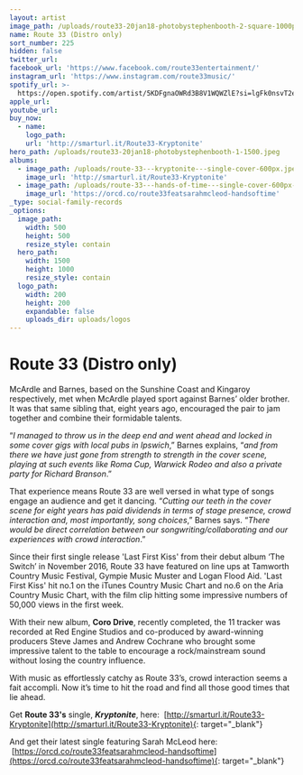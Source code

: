 ```yaml
---
layout: artist
image_path: /uploads/route33-20jan18-photobystephenbooth-2-square-1000px.jpeg
name: Route 33 (Distro only)
sort_number: 225
hidden: false
twitter_url:
facebook_url: 'https://www.facebook.com/route33entertainment/'
instagram_url: 'https://www.instagram.com/route33music/'
spotify_url: >-
  https://open.spotify.com/artist/5KDFgnaOWRd3B8V1WQWZlE?si=lgFk0nsvT2efFNUBaKL29QCN?si=6B1AlYBMQ9ODFd2sEuw5IA
apple_url:
youtube_url:
buy_now:
  - name:
    logo_path:
    url: 'http://smarturl.it/Route33-Kryptonite'
hero_path: /uploads/route33-20jan18-photobystephenbooth-1-1500.jpeg
albums:
  - image_path: /uploads/route-33---kryptonite---single-cover-600px.jpeg
    image_url: 'http://smarturl.it/Route33-Kryptonite'
  - image_path: /uploads/route-33---hands-of-time---single-cover-600px-1.jpg
    image_url: 'https://orcd.co/route33featsarahmcleod-handsoftime'
_type: social-family-records
_options:
  image_path:
    width: 500
    height: 500
    resize_style: contain
  hero_path:
    width: 1500
    height: 1000
    resize_style: contain
  logo_path:
    width: 200
    height: 200
    expandable: false
    uploads_dir: uploads/logos
---
```


# **Route 33 (Distro only)**

McArdle and Barnes, based on the Sunshine Coast and Kingaroy respectively, met when McArdle played sport against Barnes’ older brother. It was that same sibling that, eight years ago, encouraged the pair to jam together and combine their formidable talents.

“*I managed to throw us in the deep end and went ahead and locked in some cover gigs with local pubs in Ipswich*,” Barnes explains, “*and from there we have just gone from strength to strength in the cover scene, playing at such events like Roma Cup, Warwick Rodeo and also a private party for Richard Branson*.”

That experience means Route 33 are well versed in what type of songs engage an audience and get it dancing. “*Cutting our teeth in the cover scene for eight years has paid dividends in terms of stage presence, crowd interaction and, most importantly, song choices*,” Barnes says. “*There would be direct correlation between our songwriting/collaborating and our experiences with crowd interaction*.”

Since their first single release 'Last First Kiss' from their debut album ‘The Switch’ in November 2016, Route 33 have featured on line ups at Tamworth Country Music Festival, Gympie Music Muster and Logan Flood Aid. 'Last First Kiss' hit no.1 on the iTunes Country Music Chart and no.6 on the Aria Country Music Chart, with the film clip hitting some impressive numbers of 50,000 views in the first week.

With their new album, **Coro Drive**, recently completed, the 11 tracker was recorded at Red Engine Studios and co-produced by award-winning producers Steve James and Andrew Cochrane who brought some impressive talent to the table to encourage a rock/mainstream sound without losing the country influence.

With music as effortlessly catchy as Route 33’s, crowd interaction seems a fait accompli. Now it’s time to hit the road and find all those good times that lie ahead.

Get **Route 33's**&nbsp;single, ***Kryptonite***, here: &nbsp;[http://smarturl.it/Route33-Kryptonite](http://smarturl.it/Route33-Kryptonite){: target="_blank"}

And get their latest single featuring Sarah McLeod here: &nbsp;[https://orcd.co/route33featsarahmcleod-handsoftime](https://orcd.co/route33featsarahmcleod-handsoftime){: target="_blank"}